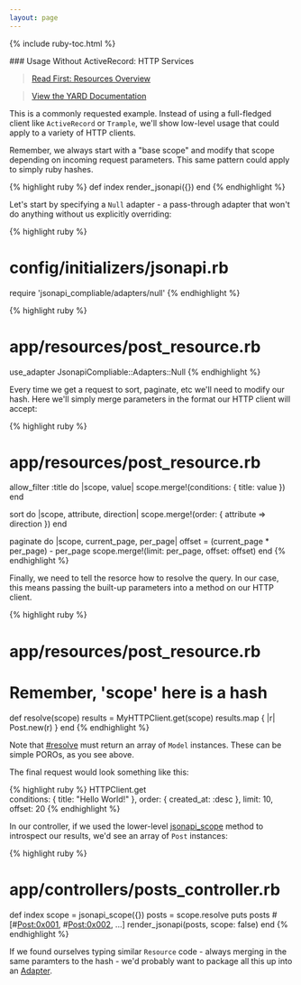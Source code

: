 ```yaml
---
layout: page
---
```


{% include ruby-toc.html %}

<div markdown="1" class="col-md-8 col-md-offset-1">
### Usage Without ActiveRecord: HTTP Services

> [Read First: Resources Overview]({{site.github.url}}/ruby/resources)

> [View the YARD Documentation](https://jsonapi-suite.github.io/jsonapi_compliable/JsonapiCompliable/Resource.html)

This is a commonly requested example. Instead of using a full-fledged
client like `ActiveRecord` or `Trample`, we'll show low-level usage that
could apply to a variety of HTTP clients.

Remember, we always start with a "base scope" and modify that scope
depending on incoming request parameters. This same pattern could apply
to simply ruby hashes.

{% highlight ruby %}
def index
  render_jsonapi({})
end
{% endhighlight %}

Let's start by specifying a `Null` adapter - a pass-through adapter that
won't do anything without us explicitly overriding:

{% highlight ruby %}
# config/initializers/jsonapi.rb
require 'jsonapi_compliable/adapters/null'
{% endhighlight %}

{% highlight ruby %}
# app/resources/post_resource.rb
use_adapter JsonapiCompliable::Adapters::Null
{% endhighlight %}

Every time we get a request to sort, paginate, etc we'll need to modify
our hash. Here we'll simply merge parameters in the format our HTTP
client will accept:

{% highlight ruby %}
# app/resources/post_resource.rb
allow_filter :title do |scope, value|
  scope.merge!(conditions: { title: value })
end

sort do |scope, attribute, direction|
  scope.merge!(order: { attribute => direction })
end

paginate do |scope, current_page, per_page|
  offset = (current_page * per_page) - per_page
  scope.merge!(limit: per_page, offset: offset)
end
{% endhighlight %}

Finally, we need to tell the resorce how to resolve the query. In our
case, this means passing the built-up parameters into a method on our
HTTP client.

{% highlight ruby %}
# app/resources/post_resource.rb

# Remember, 'scope' here is a hash
def resolve(scope)
  results = MyHTTPClient.get(scope)
  results.map { |r| Post.new(r) }
end
{% endhighlight %}

Note that [#resolve](https://jsonapi-suite.github.io/jsonapi_compliable/JsonapiCompliable/Resource.html#resolve-instance_method) must return an array of `Model` instances. These
can be simple POROs, as you see above.

The final request would look something like this:

{% highlight ruby %}
HTTPClient.get \
  conditions: { title: "Hello World!" },
  order: { created_at: :desc },
  limit: 10,
  offset: 20
{% endhighlight %}

In our controller, if we used the lower-level [jsonapi_scope](https://jsonapi-suite.github.io/jsonapi_compliable/JsonapiCompliable/Base.html#jsonapi_scope-instance_method) method to introspect our results, we'd see an array of `Post` instances:

{% highlight ruby %}
# app/controllers/posts_controller.rb
def index
  scope = jsonapi_scope({})
  posts = scope.resolve
  puts posts # [#<Post:0x001>, #<Post:0x002>, ...]
  render_jsonapi(posts, scope: false)
end
{% endhighlight %}

If we found ourselves typing similar `Resource` code - always merging in
the same paramters to the hash - we'd probably want to package all this
up into an
[Adapter]({{site.github.url}}/ruby/alternate-datastores/adapters).
